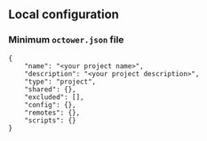 ## Local configuration

### Minimum `octower.json` file

    {
        "name": "<your project name>",
        "description": "<your project description>",
        "type": "project",
        "shared": {},
        "excluded": [],
        "config": {},
        "remotes": {},
        "scripts": {}
    }
